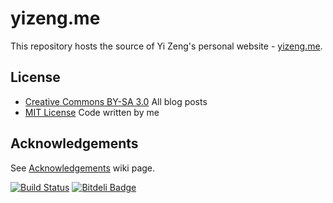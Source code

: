 # yizeng.me

This repository hosts the source of Yi Zeng's personal website - [yizeng.me](http://yizeng.me).

## License
- [Creative Commons BY-SA 3.0](http://creativecommons.org/licenses/by-sa/3.0/deed.en_GB)
	All blog posts
- [MIT License](https://raw.github.com/yizeng/yizeng.me/develop/LICENSE)
	Code written by me

## Acknowledgements
See [Acknowledgements](https://github.com/yizeng/yizeng.me/wiki/Acknowledgements) wiki page.

[![Build Status](https://travis-ci.org/yizeng/yizeng.me.png?branch=develop)](https://travis-ci.org/yizeng/yizeng.me)
[![Bitdeli Badge](https://d2weczhvl823v0.cloudfront.net/yizeng/yizeng.me/trend.png)](https://bitdeli.com/free "Bitdeli Badge")
